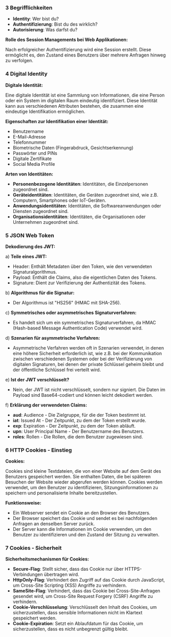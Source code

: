 ### 3 Begrifflichkeiten

-   **Identity**: Wer bist du?
-   **Authentifizierung**: Bist du des wirklich?
-   **Autorisierung**: Was darfst du?

**Rolle des Session Managements bei Web Applikationen:**

Nach erfolgreicher Authentifizierung wird eine Session erstellt. Diese ermöglicht es, den Zustand eines Benutzers über mehrere Anfragen hinweg zu verfolgen.

### 4 Digital Identity

**Digitale Identität:**

Eine digitale Identität ist eine Sammlung von Informationen, die eine Person oder ein System im digitalen Raum eindeutig identifiziert. Diese Identität kann aus verschiedenen Attributen bestehen, die zusammen eine eindeutige Identifikation ermöglichen.

**Eigenschaften zur Identifikation einer Identität:**

-   Benutzername
-   E-Mail-Adresse
-   Telefonnummer
-   Biometrische Daten (Fingerabdruck, Gesichtserkennung)
-   Passwörter und PINs
-   Digitale Zertifikate
-   Social Media Profile

**Arten von Identitäten:**

-   **Personenbezogene Identitäten**: Identitäten, die Einzelpersonen zugeordnet sind.
-   **Geräteidentitäten**: Identitäten, die Geräten zugeordnet sind, wie z.B. Computern, Smartphones oder IoT-Geräten.
-   **Anwendungsidentitäten**: Identitäten, die Softwareanwendungen oder Diensten zugeordnet sind.
-   **Organisationsidentitäten**: Identitäten, die Organisationen oder Unternehmen zugeordnet sind.

### 5 JSON Web Token

**Dekodierung des JWT:**

a) **Teile eines JWT:**

-   Header: Enthält Metadaten über den Token, wie den verwendeten Signaturalgorithmus.
-   Payload: Enthält die Claims, also die eigentlichen Daten des Tokens.
-   Signature: Dient zur Verifizierung der Authentizität des Tokens.

b) **Algorithmus für die Signatur:**

-   Der Algorithmus ist "HS256" (HMAC mit SHA-256).

c) **Symmetrisches oder asymmetrisches Signaturverfahren:**

-   Es handelt sich um ein symmetrisches Signaturverfahren, da HMAC (Hash-based Message Authentication Code) verwendet wird.

d) **Szenarien für asymmetrische Verfahren:**

-   Asymmetrische Verfahren werden oft in Szenarien verwendet, in denen eine höhere Sicherheit erforderlich ist, wie z.B. bei der Kommunikation zwischen verschiedenen Systemen oder bei der Verifizierung von digitalen Signaturen, bei denen der private Schlüssel geheim bleibt und der öffentliche Schlüssel frei verteilt wird.

e) **Ist der JWT verschlüsselt?**

-   Nein, der JWT ist nicht verschlüsselt, sondern nur signiert. Die Daten im Payload sind Base64-codiert und können leicht dekodiert werden.

f) **Erklärung der verwendeten Claims:**

-   **aud**: Audience - Die Zielgruppe, für die der Token bestimmt ist.
-   **iat**: Issued At - Der Zeitpunkt, zu dem der Token erstellt wurde.
-   **exp**: Expiration - Der Zeitpunkt, zu dem der Token abläuft.
-   **upn**: User Principal Name - Der Benutzername des Benutzers.
-   **roles**: Rollen - Die Rollen, die dem Benutzer zugewiesen sind.

### 6 HTTP Cookies - Einstieg

**Cookies:**

Cookies sind kleine Textdateien, die von einer Website auf dem Gerät des Benutzers gespeichert werden. Sie enthalten Daten, die bei späteren Besuchen der Website wieder abgerufen werden können. Cookies werden verwendet, um den Benutzer zu identifizieren, Sitzungsinformationen zu speichern und personalisierte Inhalte bereitzustellen.

**Funktionsweise:**

-   Ein Webserver sendet ein Cookie an den Browser des Benutzers.
-   Der Browser speichert das Cookie und sendet es bei nachfolgenden Anfragen an denselben Server zurück.
-   Der Server kann die Informationen im Cookie verwenden, um den Benutzer zu identifizieren und den Zustand der Sitzung zu verwalten.

### 7 Cookies - Sicherheit

**Sicherheitsmechanismen für Cookies:**

-   **Secure-Flag**: Stellt sicher, dass das Cookie nur über HTTPS-Verbindungen übertragen wird.
-   **HttpOnly-Flag**: Verhindert den Zugriff auf das Cookie durch JavaScript, um Cross-Site Scripting (XSS) Angriffe zu verhindern.
-   **SameSite-Flag**: Verhindert, dass das Cookie bei Cross-Site-Anfragen gesendet wird, um Cross-Site Request Forgery (CSRF) Angriffe zu verhindern.
-   **Cookie-Verschlüsselung**: Verschlüsselt den Inhalt des Cookies, um sicherzustellen, dass sensible Informationen nicht im Klartext gespeichert werden.
-   **Cookie-Expiration**: Setzt ein Ablaufdatum für das Cookie, um sicherzustellen, dass es nicht unbegrenzt gültig bleibt.
